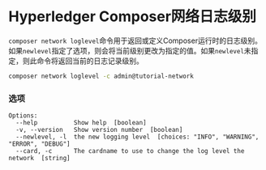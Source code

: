 # Hyperledger Composer网络日志级别

`composer network loglevel`命令用于返回或定义Composer运行时的日志级别。如果`newlevel`指定了选项，则会将当前级别更改为指定的值。如果`newlevel`未指定，则此命令将返回当前的日志记录级别。
```bash
composer network loglevel -c admin@tutorial-network
```

### 选项
```
Options:
  --help          Show help  [boolean]
  -v, --version   Show version number  [boolean]
  --newlevel, -l  the new logging level  [choices: "INFO", "WARNING", "ERROR", "DEBUG"]
  --card, -c      The cardname to use to change the log level the network  [string]
```
